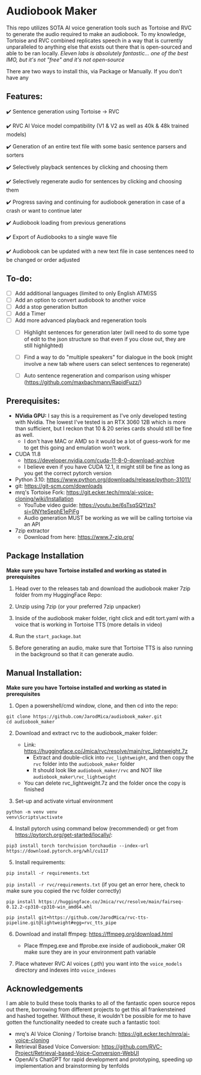 # Audiobook Maker
This repo utilizes SOTA AI voice generation tools such as Tortoise and RVC to generate the audio required to make an audiobook.  To my knowledge, Tortoise and RVC combined replicates speech in a way that is currently unparalleled to anything else that exists out there that is open-sourced and able to be ran locally. *Eleven labs is absolutely fantastic... one of the best IMO, but it's not "free" and it's not open-source*

There are two ways to install this, via Package or Manually.  If you don't have any 

## Features:
:heavy_check_mark: Sentence generation using Tortoise -> RVC

:heavy_check_mark: RVC AI Voice model compatibility (V1 & V2 as well as 40k & 48k trained models)

:heavy_check_mark: Generation of an entire text file with some basic sentence parsers and sorters

:heavy_check_mark: Selectively playback sentences by clicking and choosing them

:heavy_check_mark: Selectively regenerate audio for sentences by clicking and choosing them

:heavy_check_mark: Progress saving and continuing for audiobook generation in case of a crash or want to continue later

:heavy_check_mark: Audiobook loading from previous generations

:heavy_check_mark: Export of Audiobooks to a single wave file

:heavy_check_mark: Audiobook can be updated with a new text file in case sentences need to be changed or order adjusted

## To-do:
- [ ] Add additional languages (limited to only English ATM)SS
- [ ] Add an option to convert audiobook to another voice 
- [ ] Add a stop generation button
- [ ] Add a Timer
- [ ] Add more advanced playback and regeneration tools
    - [ ] Highlight sentences for generation later (will need to do some type of edit to the json structure so that even if you close out, they are still highlighted)
    - [ ] Find a way to do "multiple speakers" for dialogue in the book (might involve a new tab where users can select sentences to regenerate)
    - [ ] Auto sentence regeneration and comparison using whisper (https://github.com/maxbachmann/RapidFuzz/) 


## Prerequisites:
- **NVidia GPU:** I say this is a requirement as I've only developed testing with Nvidia.  The lowest I've tested is an RTX 3060 12B which is more than sufficient, but I reckon that 10 & 20 series cards should still be fine as well.
    - I don't have MAC or AMD so it would be a lot of guess-work for me to get this going and emulation won't work.
- CUDA 11.8
    - https://developer.nvidia.com/cuda-11-8-0-download-archive
    - I believe even if you have CUDA 12.1, it might still be fine as long as you get the correct pytorch version 
- Python 3.10: https://www.python.org/downloads/release/python-31011/ 
- git: https://git-scm.com/downloads 
- mrq's Tortoise Fork: https://git.ecker.tech/mrq/ai-voice-cloning/wiki/Installation
    - YouTube video guide: https://youtu.be/6sTsqSQYIzs?si=0NYteSephE1ePiFg
    - Audio generation MUST be working as we will be calling tortoise via an API
- 7zip extractor
    - Download from here: https://www.7-zip.org/

## Package Installation
**Make sure you have Tortoise installed and working as stated in prerequisites**

1. Head over to the releases tab and download the audiobook maker 7zip folder from my HuggingFace Repo: 

2. Unzip using 7zip (or your preferred 7zip unpacker)

3. Inside of the audiobook maker folder, right click and edit tort.yaml with a voice that is working in Tortoise TTS (more details in video)

4. Run the ```start_package.bat```

5. Before generating an audio, make sure that Tortoise TTS is also running in the background so that it can generate audio.

## Manual Installation:

**Make sure you have Tortoise installed and working as stated in prerequisites**

1. Open a powershell/cmd window, clone, and then cd into the repo:
```
git clone https://github.com/JarodMica/audiobook_maker.git
cd audiobook_maker
```

2. Download and extract rvc to the audiobook_maker folder:
    - Link: https://huggingface.co/Jmica/rvc/resolve/main/rvc_lightweight.7z
        - Extract and double-click into ```rvc_lightweight```, and then copy the ```rvc``` folder into the ```audiobook_maker``` folder 
        - It should look like ```audiobook_maker/rvc``` and NOT like ```audiobook_maker\rvc_lightweight```
    - You can delete rvc_lightweight.7z and the folder once the copy is finished

3. Set-up and activate virtual environment
```
python -m venv venv
venv\Scripts\activate
```
4. Install pytorch using command below (recommended) or get from https://pytorch.org/get-started/locally/:

```pip3 install torch torchvision torchaudio --index-url https://download.pytorch.org/whl/cu117```

5. Install requirements:

```pip install -r requirements.txt```

```pip install -r rvc/requirements.txt``` (if you get an error here, check to make sure you copied the rvc folder correctly)

```pip install https://huggingface.co/Jmica/rvc/resolve/main/fairseq-0.12.2-cp310-cp310-win_amd64.whl```

```pip install git+https://github.com/JarodMica/rvc-tts-pipeline.git@lightweight#egg=rvc_tts_pipe```

6. Download and install ffmpeg: https://ffmpeg.org/download.html
    - Place ffmpeg.exe and ffprobe.exe inside of audiobook_maker OR make sure they are in your environment path variable

7. Place whatever RVC AI voices (.pth) you want into the ```voice_models``` directory and indexes into ```voice_indexes```

## Acknowledgements
I am able to build these tools thanks to all of the fantastic open source repos out there, borrowing from different projects to get this all frankensteined and hashed together.  Without these, it wouldn't be possible for me to have gotten the functionality needed to create such a fantastic tool:
- mrq's AI Voice Cloning / Tortoise branch: https://git.ecker.tech/mrq/ai-voice-cloning
- Retrieval Based Voice Conversion: https://github.com/RVC-Project/Retrieval-based-Voice-Conversion-WebUI
- OpenAI's ChatGPT for rapid development and prototyping, speeding up implementation and brainstorming by tenfolds
